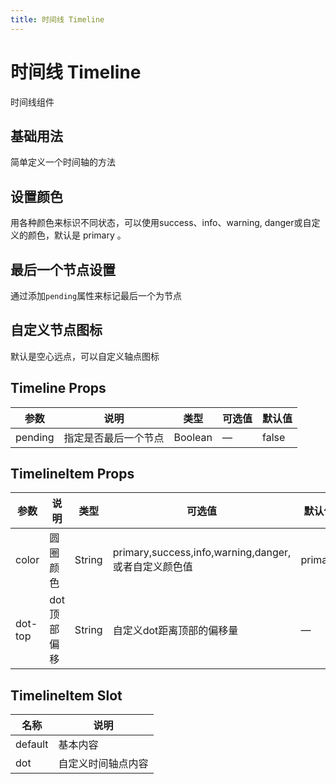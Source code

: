 ```yaml
---
title: 时间线 Timeline
---
```


# 时间线 Timeline

时间线组件

## 基础用法

简单定义一个时间轴的方法

<preview path="./demo/Timeline/Basic.vue"></preview>

## 设置颜色

用各种颜色来标识不同状态，可以使用success、info、warning, danger或自定义的颜色，默认是 primary 。

<preview path="./demo/Timeline/Color.vue"></preview>

## 最后一个节点设置

通过添加`pending`属性来标记最后一个为节点

<preview path="./demo/Timeline/Pending.vue"></preview>

## 自定义节点图标

默认是空心远点，可以自定义轴点图标

<preview path="./demo/Timeline/CustomIcon.vue"></preview>

## Timeline Props

| 参数    | 说明                 | 类型    | 可选值 | 默认值 |
| ------- | -------------------- | ------- | ------ | ------ |
| pending | 指定是否最后一个节点 | Boolean | —      | false  |

## TimelineItem Props

| 参数    | 说明        | 类型   | 可选值                                               | 默认值  |
| ------- | ----------- | ------ | ---------------------------------------------------- | ------- |
| color   | 圆圈颜色    | String | primary,success,info,warning,danger,或者自定义颜色值 | primary |
| dot-top | dot顶部偏移 | String | 自定义dot距离顶部的偏移量                            | —       |

## TimelineItem Slot

| 名称    | 说明               |
| ------- | ------------------ |
| default | 基本内容           |
| dot     | 自定义时间轴点内容 |

